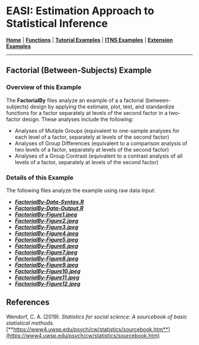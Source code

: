 # EASI: Estimation Approach to Statistical Inference

[**Home**](https://github.com/cwendorf/EASI/) | 
[**Functions**](https://github.com/cwendorf/EASI/tree/master/A-Functions) | 
[**Tutorial Examples**](https://github.com/cwendorf/EASI/tree/master/B-TutorialExamples) | 
[**ITNS Examples**](https://github.com/cwendorf/EASI/tree/master/C-ITNSExamples) | 
[**Extension Examples**](https://github.com/cwendorf/EASI/tree/master/D-ExtensionExamples)

---

## Factorial (Between-Subjects) Example

### Overview of this Example

The **FactorialBy** files analyze an example of a a factorial (between-subjects) design by applying the estimate, plot, test, and standardize functions for a factor separately at levels of the second factor in a two-factor design. These analyses include the following:

- Analyses of Mutiple Groups (equivalent to one-sample analyses for each level of a factor, separately at levels of the second factor)
- Analyses of Group Differences (equivalent to a comparison analysis of two levels of a factor, separately at levels of the second factor)
- Analyses of a Group Contrast (equivalent to a contrast analysis of all levels of a factor, separately at levels of the second factor)

### Details of this Example
 
The following files analyze the example using raw data input:

- [**_FactorialBy-Data-Syntax.R_**](./FactorialBy-Data-Syntax.R)
- [**_FactorialBy-Data-Output.R_**](./FactorialBy-Data-Output.R)
- [**_FactorialBy-Figure1.jpeg_**](./FactorialBy-Figure1.jpeg)
- [**_FactorialBy-Figure2.jpeg_**](./FactorialBy-Figure2.jpeg)
- [**_FactorialBy-Figure3.jpeg_**](./FactorialBy-Figure3.jpeg)
- [**_FactorialBy-Figure4.jpeg_**](./FactorialBy-Figure4.jpeg)
- [**_FactorialBy-Figure5.jpeg_**](./FactorialBy-Figure5.jpeg)
- [**_FactorialBy-Figure6.jpeg_**](./FactorialBy-Figure6.jpeg)
- [**_FactorialBy-Figure7.jpeg_**](./FactorialBy-Figure7.jpeg)
- [**_FactorialBy-Figure8.jpeg_**](./FactorialBy-Figure8.jpeg)
- [**_FactorialBy-Figure9.jpeg_**](./FactorialBy-Figure9.jpeg)
- [**_FactorialBy-Figure10.jpeg_**](./FactorialBy-Figure10.jpeg)
- [**_FactorialBy-Figure11.jpeg_**](./FactorialBy-Figure11.jpeg)
- [**_FactorialBy-Figure12.jpeg_**](./FactorialBy-Figure12.jpeg)

## References

Wendorf, C. A. (2019). _Statistics for social science: A sourcebook of basic statistical methods._ [**https://www4.uwsp.edu/psych/cw/statistics/sourcebook.htm**](https://www4.uwsp.edu/psych/cw/statistics/sourcebook.htm)
